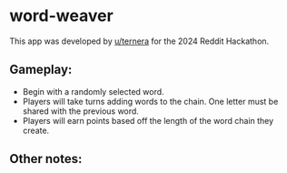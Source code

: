 # word-weaver

This app was developed by [u/ternera](https://reddit.com/u/ternera) for the 2024 Reddit Hackathon.

## Gameplay:
- Begin with a randomly selected word.
- Players will take turns adding words to the chain. One letter must be shared with the previous word.
- Players will earn points based off the length of the word chain they create.

## Other notes:
